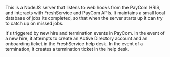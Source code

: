 This is a NodeJS server that listens to web hooks from the PayCom HRIS, and interacts with FreshService and PayCom APIs. It maintains a small local database of jobs its completed, so that when the server starts up it can try to catch up on missed jobs.

It's triggered by new hire and termination events in PayCom. In the event of a new hire, it attempts to create an Active Directory account and an onboarding ticket in the FreshService help desk.
In the event of a termination, it creates a termination ticket in the help desk.
